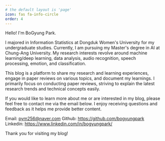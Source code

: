 ```yaml
---
# the default layout is 'page'
icon: fas fa-info-circle
order: 4
---
```


Hello! I'm BoGyung Park. 

I majored in Information Statistics at Dongduk Women's University for my undergraduate studies. Currently, I am pursuing my Master's degree in AI at Chung-Ang University. My research interests revolve around machine learning/deep learning, data analysis, audio recognition, speech processing, emotion, and classification.

This blog is a platform to share my research and learning experiences, engage in paper reviews on various topics, and document my learnings. I primarily focus on conducting paper reviews, striving to explain the latest research trends and technical concepts easily.

If you would like to learn more about me or are interested in my blog, please feel free to contact me via the email below. I enjoy receiving questions and feedback as it helps me provide better content.

Email: pym256@naver.com
Github: https://github.com/bogyungpark
Linkedin: https://www.linkedin.com/in/bogyungpark/

Thank you for visiting my blog!
